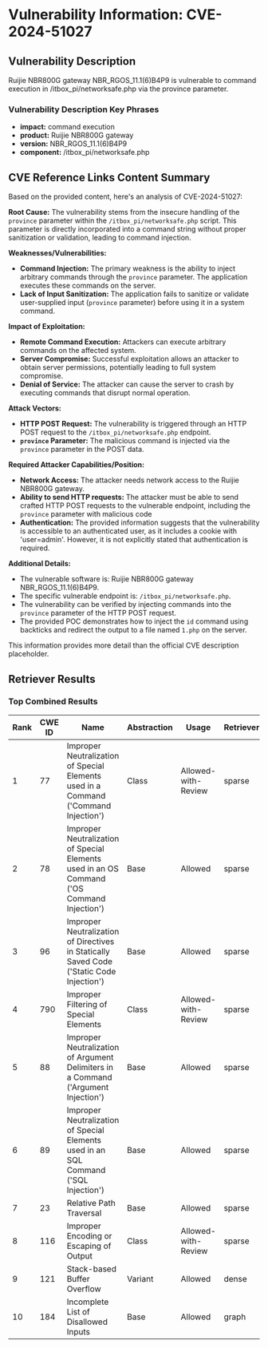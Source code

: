 # Vulnerability Information: CVE-2024-51027

## Vulnerability Description
Ruijie NBR800G gateway NBR_RGOS_11.1(6)B4P9 is vulnerable to command execution in /itbox_pi/networksafe.php via the province parameter.

### Vulnerability Description Key Phrases
- **impact:** command execution
- **product:** Ruijie NBR800G gateway
- **version:** NBR_RGOS_11.1(6)B4P9
- **component:** /itbox_pi/networksafe.php

## CVE Reference Links Content Summary
Based on the provided content, here's an analysis of CVE-2024-51027:

**Root Cause:**
The vulnerability stems from the insecure handling of the `province` parameter within the `/itbox_pi/networksafe.php` script. This parameter is directly incorporated into a command string without proper sanitization or validation, leading to command injection.

**Weaknesses/Vulnerabilities:**
- **Command Injection:** The primary weakness is the ability to inject arbitrary commands through the `province` parameter. The application executes these commands on the server.
- **Lack of Input Sanitization:** The application fails to sanitize or validate user-supplied input (`province` parameter) before using it in a system command.

**Impact of Exploitation:**
- **Remote Command Execution:** Attackers can execute arbitrary commands on the affected system.
- **Server Compromise:** Successful exploitation allows an attacker to obtain server permissions, potentially leading to full system compromise.
- **Denial of Service:** The attacker can cause the server to crash by executing commands that disrupt normal operation.

**Attack Vectors:**
- **HTTP POST Request:** The vulnerability is triggered through an HTTP POST request to the `/itbox_pi/networksafe.php` endpoint.
- **`province` Parameter:** The malicious command is injected via the `province` parameter in the POST data.

**Required Attacker Capabilities/Position:**
- **Network Access:** The attacker needs network access to the Ruijie NBR800G gateway.
- **Ability to send HTTP requests:** The attacker must be able to send crafted HTTP POST requests to the vulnerable endpoint, including the `province` parameter with malicious code
- **Authentication:**  The provided information suggests that the vulnerability is accessible to an authenticated user, as it includes a cookie with 'user=admin'. However, it is not explicitly stated that authentication is required.

**Additional Details:**
- The vulnerable software is: Ruijie NBR800G gateway NBR_RGOS_11.1(6)B4P9.
- The specific vulnerable endpoint is: `/itbox_pi/networksafe.php`.
- The vulnerability can be verified by injecting commands into the `province` parameter of the HTTP POST request.
- The provided POC demonstrates how to inject the `id` command using backticks and redirect the output to a file named `1.php` on the server.

This information provides more detail than the official CVE description placeholder.

## Retriever Results

### Top Combined Results

| Rank | CWE ID | Name | Abstraction | Usage  | Retrievers | Individual Scores |
|------|--------|------|-------------|-------|------------|-------------------|
| 1 | 77 | Improper Neutralization of Special Elements used in a Command ('Command Injection') | Class | Allowed-with-Review | sparse | 0.034 |
| 2 | 78 | Improper Neutralization of Special Elements used in an OS Command ('OS Command Injection') | Base | Allowed | sparse | 0.034 |
| 3 | 96 | Improper Neutralization of Directives in Statically Saved Code ('Static Code Injection') | Base | Allowed | sparse | 0.032 |
| 4 | 790 | Improper Filtering of Special Elements | Class | Allowed-with-Review | sparse | 0.032 |
| 5 | 88 | Improper Neutralization of Argument Delimiters in a Command ('Argument Injection') | Base | Allowed | sparse | 0.031 |
| 6 | 89 | Improper Neutralization of Special Elements used in an SQL Command ('SQL Injection') | Base | Allowed | sparse | 0.031 |
| 7 | 23 | Relative Path Traversal | Base | Allowed | sparse | 0.030 |
| 8 | 116 | Improper Encoding or Escaping of Output | Class | Allowed-with-Review | sparse | 0.030 |
| 9 | 121 | Stack-based Buffer Overflow | Variant | Allowed | dense | 0.554 |
| 10 | 184 | Incomplete List of Disallowed Inputs | Base | Allowed | graph | 0.002 |

